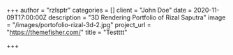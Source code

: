 +++
author = "rzlsptr"
categories = []
client = "John Doe"
date = 2020-11-09T17:00:00Z
description = "3D Rendering Portfolio of Rizal Saputra"
image = "/images/portofolio-rizal-3d-2.jpg"
project_url = "https://themefisher.com/"
title = "Testttt"

+++
